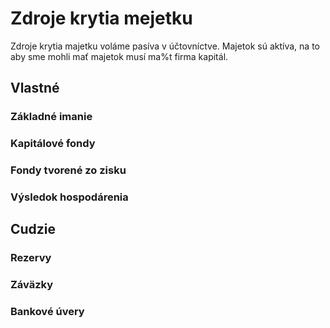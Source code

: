 # Zdroje krytia mejetku

Zdroje krytia majetku voláme pasíva v účtovníctve. Majetok sú aktíva, na to aby sme mohli mať majetok musí ma%t firma kapitál.

## Vlastné

### Základné imanie

### Kapitálové fondy

### Fondy tvorené zo zisku

### Výsledok hospodárenia

## Cudzie

### Rezervy

### Záväzky

### Bankové úvery
